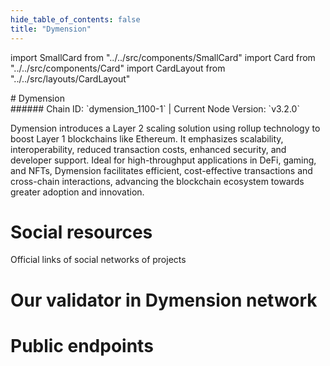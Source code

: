 ```yaml
---
hide_table_of_contents: false
title: "Dymension"
---
```


import SmallCard from "../../src/components/SmallCard"
import Card from "../../src/components/Card"
import CardLayout from "../../src/layouts/CardLayout"

<div class="h1-with-icon icon-dymension">
# Dymension
</div>
###### Chain ID: `dymension_1100-1` | Current Node Version: `v3.2.0`


Dymension introduces a Layer 2 scaling solution using rollup technology to boost Layer 1 blockchains like Ethereum. It emphasizes scalability, interoperability, reduced transaction costs, enhanced security, and developer support. Ideal for high-throughput applications in DeFi, gaming, and NFTs, Dymension facilitates efficient, cost-effective transactions and cross-chain interactions, advancing the blockchain ecosystem towards greater adoption and innovation.

# Social resources
Official links of social networks of projects

<CardLayout autoFitEnabled={false}>
    <SmallCard to="https://dymension.xyz/" header={{label: "Website", translateId: "social-telegram"}} iconPath="img/website-icon.svg"/>
    <SmallCard to="https://github.com/dymensionxyz" header={{label: "GitHub", translateId: "social-telegram"}} iconPath="img/github-icon.svg"/>
    <SmallCard to="https://discord.gg/dymension" header={{label: "Discord", translateId: "social-telegram"}} iconPath="img/discord-icon.svg"/>
    <SmallCard to="https://twitter.com/dymension" header={{label: "X", translateId: "social-telegram"}} iconPath="img/x-icon.svg"/>
    <SmallCard to="https://t.me/dymensionXYZ" header={{label: "Telegram", translateId: "social-telegram"}} iconPath="img/telegram-icon.svg"/>
</CardLayout>

# Our validator in Dymension network

<CardLayout autoFitEnabled={true}>
    <Card
        to="https://dymension.explorers.guru/validator/dymvaloper1ta56hcqaxj55wu8emarnw090gk5uq4366uz572"
        header={{
            label: "[NODERS]TEAM",
            translateId: "development-setup",
        }}
        body={{
            label: "Trusted blockchain validator",
        }}
        iconPath="img/kotlin-icon.svg"
    />
</CardLayout>

# Public endpoints 

<CardLayout autoFitEnabled={true}>
    <SmallCard to="https://dymension-rpc.noders.services" header={{label: "RPC Endpoint", translateId: "rpc-endpoint"}}/>
    <SmallCard to="https://dymension-api.noders.services" header={{label: "API Endpoint", translateId: "api-endpoint"}}/>
    <SmallCard to="https://dymension-jsonrpc.noders.services" header={{label: "json-RPC Endpoint", translateId: "jrpc-endpoint"}}/>
    <SmallCard to="https://dymension-grpc.noders.services:443" header={{label: "gRPC Endpoint", translateId: "grpc-endpoint"}}/>
    <SmallCard to="https://cosmoslist.co/mainnet/dymension" header={{label: "Cosmoslist Endpoint", translateId: "cosmoslist-endpoint"}}/>
</CardLayout>



